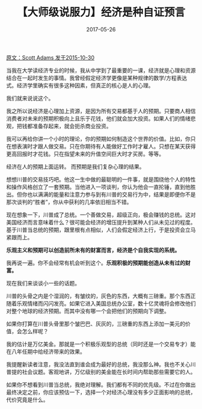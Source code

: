 ﻿---
layout: post
title: 【大师级说服力】经济是种自证预言
date: 2017-05-26
---

 [原文：Scott  Adams       发于2015-10-30][1]

当我在大学读经济专业的时候，我从中学到了最重要的一课，经济就是心理和资源结合在一起时发生的事情。我曾经假定经济学更像是某种规律的数学/方程表达式。经济学里确实有很多这种因素，但真正的核心是人的心理。

我们就来说说这个。

我之所以说经济是心理加上资源，是因为所有交易都基于人的预期。只要商人相信消费者对未来的预期积极向上且乐于花钱，他们就会加大投资。如果人们的情绪悲观，把钱都准备存起来，就会扼杀商业投资。

我可以再给你讲一个小时的理论，你的预期如何制造这个世界的价值。比如，你只在想表演时才跟人做交易。只在你期待有人能做好工作时才雇人。只想在某天获得更高回报时才花钱。只在指望未来的升值空间巨大时才买房。等等。

经济在人的预期上面运转。 而预期是我们复杂心理的结果。

想想川普的交易技巧吧。他这一生中做的最聪明的一件事，就是围绕他个人的特性和操作风格创立了一套预期。当他进入一项谈判，你认为他会一直抡锤，直到他胜出。但你也以满满的能量和注意力参与到有川普的交易行为中，结果是即便你不是那次谈判的“胜者”，你从中获利的几率依旧相当不错。

现在想象一下，川普成了总统。一个善做交易，超级正向，极会赚钱的总统。这对美国经济而言意味着什么？很可能会经济的增压提升到某种人们从未见过的程度。基于川普当总统的预期，跟里根有点相似，人们会假定经济上行，于是投资会立马紧跟而上。

**乐观主义和预期可以创造前所未有的财富而言，经济是个自我实现的系统。**

我再说一遍。你不会经常有机会听到这个。**乐观积极的预期能创造从未有过的财富。**

现在我们来谈谈小一些的话题。

川普的头骨之内是个湿润的，有皱纹的，灰色的东西，大概有三磅重。那个东西正随着乐观情绪而闪闪发亮。如果它进入美国总统办公室，数十亿灵魂将会修改他们对整个地球的经济预期。而其中没有哪一个会把他们的预期向下调整。

如果你打算在川普头骨里那个皱巴巴、灰灰的，三磅重的东西上添加一美元的价值，会怎么样呢？

我的估计是万亿美金。那就是一个积极乐观型的总统（同时还是一个交易专才）能在八年任期中给经济带来的效果。

我提醒新读者注意，我没法直到谁会成为最好的总统，我没那么神。我也不关心川普提的社会议题。客观地讲，万亿级别的美金能在长时间内帮助那些需要它的人。

如果你不想看到川普当总统，我绝对理解。我们都有不同的优先级。不过在你做出最终决定之前，你应该预估一下，选择一个对经济心理没有多少正面影响的总统，代价究竟是什么。


[1]: http://blog.dilbert.com/post/132213924466/economics-and-expectations-with-a-trump-point






